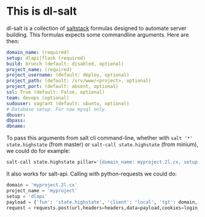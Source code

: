 This is dl-salt
===============

dl-salt is a collection of [saltstack](http://www.saltstack.com) formulas designed to automate server building.
This formulas expects some commandline arguments. Here are then:

```yaml
domain_name: (required)
setup: dlapi|flask (required)
build: brunch (default: disabled, optional)
project_name: (required)
project_username: (default: deploy, optional)
project_path: (default: /srv/www/<project>, optional)
project_port: (default: absent, optional)
ssl: True (default: False, optional)
team: devops (optional)
sudouser: vagrant (default: ubuntu, optional)
# Database setup. For now mysql only.
dbuser:
dbpass:
dbname:
```

To pass this arguments from salt cli command-line, whether with `salt '*' state.highstate` (from master) or `salt-call state.highstate` (from minium), we could do for example:

```bash
salt-call state.highstate pillar='{domain_name: myproject.2l.cx, setup: dlapi, project_name: myproject, ssl: True}'
```

It also works for salt-api. Calling with python-requests we could do:

```python
domain = 'myproject.2l.cx'
project_name = 'myproject'
setup = 'dlapi'
payload = {'fun': 'state.highstate', 'client': 'local', 'tgt': domain, 'arg': 'pillar={{"setup":"{0}","ssl":True,"project_name":"{1}","domain_name":"{2}"}}'.format(setup,project_name,domain)}
request = requests.post(url,headers=headers,data=payload,cookies=login_request.cookies,verify=False)
```

